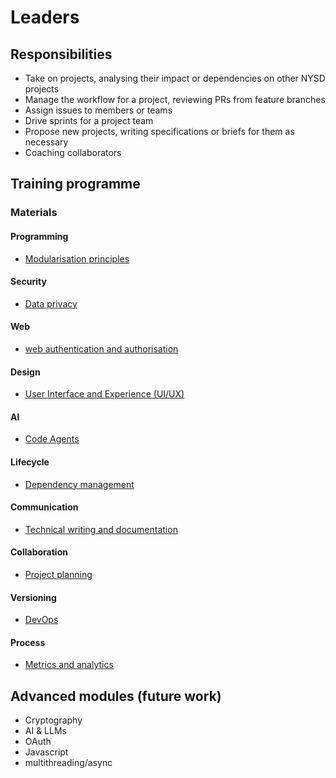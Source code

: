 # Leaders

## Responsibilities

- Take on projects, analysing their impact or dependencies on other NYSD projects
- Manage the workflow for a project, reviewing PRs from feature branches
- Assign issues to members or teams
- Drive sprints for a project team
- Propose new projects, writing specifications or briefs for them as necessary
- Coaching collaborators

## Training programme

### Materials

#### Programming

- [Modularisation principles]()

#### Security

- [Data privacy]()

#### Web

- [web authentication and authorisation]()

#### Design

- [User Interface and Experience (UI/UX)]()

#### AI

- [Code Agents]()

#### Lifecycle

- [Dependency management]()

#### Communication

- [Technical writing and documentation]()

#### Collaboration

- [Project planning]()

#### Versioning

- [DevOps]()

#### Process

- [Metrics and analytics]()

## Advanced modules (future work) 

- Cryptography
- AI & LLMs
- OAuth
- Javascript
- multithreading/async


